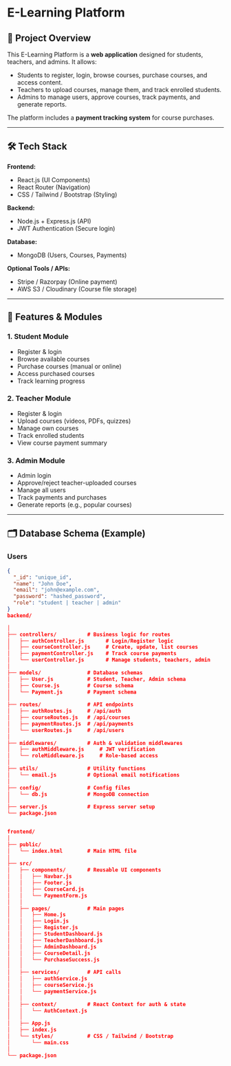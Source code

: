 # E-Learning Platform

## 📖 Project Overview

This E-Learning Platform is a **web application** designed for students, teachers, and admins. It allows:

- Students to register, login, browse courses, purchase courses, and access content.  
- Teachers to upload courses, manage them, and track enrolled students.  
- Admins to manage users, approve courses, track payments, and generate reports.

The platform includes a **payment tracking system** for course purchases.

---

## 🛠️ Tech Stack

**Frontend:**  
- React.js (UI Components)  
- React Router (Navigation)  
- CSS / Tailwind / Bootstrap (Styling)

**Backend:**  
- Node.js + Express.js (API)  
- JWT Authentication (Secure login)

**Database:**  
- MongoDB (Users, Courses, Payments)

**Optional Tools / APIs:**  
- Stripe / Razorpay (Online payment)  
- AWS S3 / Cloudinary (Course file storage)

---

## 🧩 Features & Modules

### 1. Student Module
- Register & login  
- Browse available courses  
- Purchase courses (manual or online)  
- Access purchased courses  
- Track learning progress

### 2. Teacher Module
- Register & login  
- Upload courses (videos, PDFs, quizzes)  
- Manage own courses  
- Track enrolled students  
- View course payment summary

### 3. Admin Module
- Admin login  
- Approve/reject teacher-uploaded courses  
- Manage all users  
- Track payments and purchases  
- Generate reports (e.g., popular courses)

---

## 🗂 Database Schema (Example)

### Users
```json
{
  "_id": "unique_id",
  "name": "John Doe",
  "email": "john@example.com",
  "password": "hashed_password",
  "role": "student | teacher | admin"
}
backend/

│
├── controllers/          # Business logic for routes
│   ├── authController.js       # Login/Register logic
│   ├── courseController.js     # Create, update, list courses
│   ├── paymentController.js    # Track course payments
│   └── userController.js       # Manage students, teachers, admin
│
├── models/               # Database schemas
│   ├── User.js           # Student, Teacher, Admin schema
│   ├── Course.js         # Course schema
│   └── Payment.js        # Payment schema
│
├── routes/               # API endpoints
│   ├── authRoutes.js     # /api/auth
│   ├── courseRoutes.js   # /api/courses
│   ├── paymentRoutes.js  # /api/payments
│   └── userRoutes.js     # /api/users
│
├── middlewares/          # Auth & validation middlewares
│   ├── authMiddleware.js     # JWT verification
│   └── roleMiddleware.js     # Role-based access
│
├── utils/                # Utility functions
│   └── email.js          # Optional email notifications
│
├── config/               # Config files
│   └── db.js             # MongoDB connection
│
├── server.js             # Express server setup
└── package.json


frontend/
│
├── public/
│   └── index.html        # Main HTML file
│
├── src/
│   ├── components/       # Reusable UI components
│   │   ├── Navbar.js
│   │   ├── Footer.js
│   │   ├── CourseCard.js
│   │   └── PaymentForm.js
│   │
│   ├── pages/            # Main pages
│   │   ├── Home.js
│   │   ├── Login.js
│   │   ├── Register.js
│   │   ├── StudentDashboard.js
│   │   ├── TeacherDashboard.js
│   │   ├── AdminDashboard.js
│   │   ├── CourseDetail.js
│   │   └── PurchaseSuccess.js
│   │
│   ├── services/         # API calls
│   │   ├── authService.js
│   │   ├── courseService.js
│   │   └── paymentService.js
│   │
│   ├── context/          # React Context for auth & state
│   │   └── AuthContext.js
│   │
│   ├── App.js
│   ├── index.js
│   └── styles/           # CSS / Tailwind / Bootstrap
│       └── main.css
│
└── package.json

